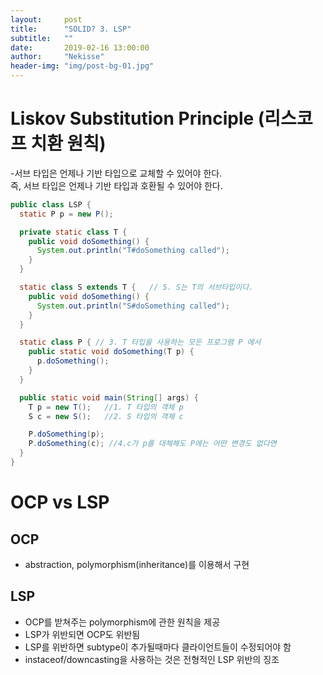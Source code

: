 ```yaml
---
layout:     post
title:      "SOLID? 3. LSP"
subtitle:   ""
date:       2019-02-16 13:00:00
author:     "Nekisse"
header-img: "img/post-bg-01.jpg"
---
```

 


# Liskov Substitution Principle (리스코프 치환 원칙)
 -서브 타입은 언제나 기반 타입으로 교체할 수 있어야 한다.  
 즉, 서브 타입은 언제나 기반 타입과 호환될 수 있어야 한다.
 
 ~~~java
 public class LSP {
   static P p = new P();
 
   private static class T {
     public void doSomething() {
       System.out.println("T#doSomething called");
     }
   }
 
   static class S extends T {   // 5. S는 T의 서브타입이다.
     public void doSomething() {
       System.out.println("S#doSomething called");
     }
   }
 
   static class P { // 3. T 타입을 사용하는 모든 프로그램 P 에서
     public static void doSomething(T p) {
       p.doSomething();
     }
   }
 
   public static void main(String[] args) {
     T p = new T();   //1. T 타입의 객체 p
     S c = new S();   //2. S 타입의 객체 c
 
     P.doSomething(p);
     P.doSomething(c); //4.c가 p를 대체해도 P에는 어떤 변경도 없다면
   }
 }
 ~~~
 


# OCP vs LSP
## OCP  
- abstraction, polymorphism(inheritance)를 이용해서 구현  

## LSP
- OCP를 받쳐주는 polymorphism에 관한 원칙을 제공
- LSP가 위반되면 OCP도 위반됨
- LSP를 위반하면 subtype이 추가될때마다 클라이언트들이 수정되어야 함
- instaceof/downcasting을 사용하는 것은 전형적인 LSP 위반의 징조

